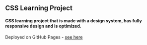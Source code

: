 ## CSS Learning Project

#### CSS learning project that is made with a design system, has fully responsive design and is optimized. 

Deployed on GitHub Pages - <a href="https://janisjuniors.github.io/CSS-Project/">see here</a>